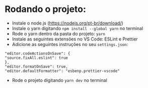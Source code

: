 # Rodando o projeto:

- Instale o node.js (https://nodejs.org/pt-br/download/)
- Instale o yarn digitando `npm install --global yarn` no terminal
- Rode o yarn dentro da pasta do projeto: `yarn`
- Instale as seguintes extensões no VS Code: ESLint e Prettier
- Adicione as seguintes instruções no seu `settings.json`:

```
"editor.codeActionsOnSave": {
"source.fixAll.eslint": true
},
"editor.formatOnSave": true,
"editor.defaultFormatter": "esbenp.prettier-vscode"
```

- Rode o projeto digitando `yarn dev` no terminal
